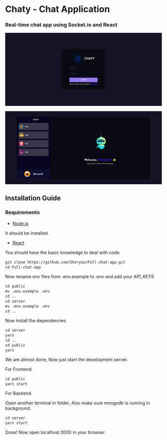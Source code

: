 # Chaty - Chat Application 

### Real-time chat app using Socket.io and React
![login page](./images/login.png)


![Chats page](./images/chat.png)

## Installation Guide

### Requirements
- [Node.js](https://nodejs.org/en/download)

It should be installed.

- [React](https://react.dev/learn)

You should have the basic knowledge to deal with code.

```shell
git clone https://github.com/Sheryoo/Full-chat-app.git
cd Full-chat-app
```
Now rename env files from .env.example to .env and add your *API_KEYS*
```shell
cd public
mv .env.example .env
cd ..
cd server
mv .env.example .env
cd ..
```

Now install the dependencies
```shell
cd server
yarn
cd ..
cd public
yarn
```
We are almost done, Now just start the development server.

For Frontend.
```shell
cd public
yarn start
```
For Backend.

Open another terminal in folder, Also make sure mongodb is running in background.
```shell
cd server
yarn start
```

Done! Now open localhost:3000 in your browser.

